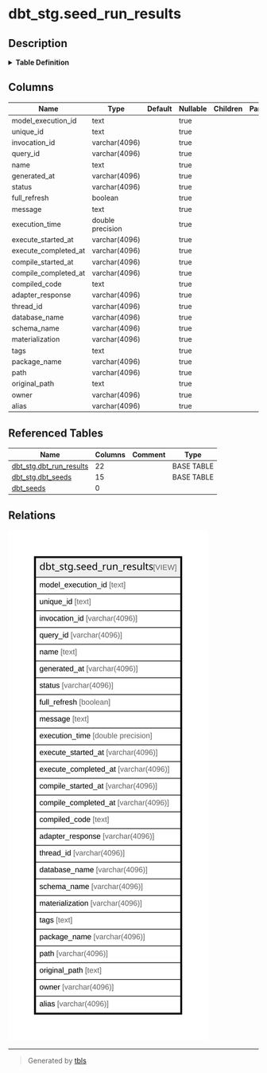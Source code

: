 # dbt_stg.seed_run_results

## Description

<details>
<summary><strong>Table Definition</strong></summary>

```sql
CREATE VIEW seed_run_results AS (
 WITH dbt_run_results AS (
         SELECT dbt_run_results.model_execution_id,
            dbt_run_results.unique_id,
            dbt_run_results.invocation_id,
            dbt_run_results.generated_at,
            dbt_run_results.created_at,
            dbt_run_results.name,
            dbt_run_results.message,
            dbt_run_results.status,
            dbt_run_results.resource_type,
            dbt_run_results.execution_time,
            dbt_run_results.execute_started_at,
            dbt_run_results.execute_completed_at,
            dbt_run_results.compile_started_at,
            dbt_run_results.compile_completed_at,
            dbt_run_results.rows_affected,
            dbt_run_results.full_refresh,
            dbt_run_results.compiled_code,
            dbt_run_results.failures,
            dbt_run_results.query_id,
            dbt_run_results.thread_id,
            dbt_run_results.materialization,
            dbt_run_results.adapter_response
           FROM dbt_stg.dbt_run_results
        ), dbt_seeds AS (
         SELECT dbt_seeds.unique_id,
            dbt_seeds.alias,
            dbt_seeds.checksum,
            dbt_seeds.tags,
            dbt_seeds.meta,
            dbt_seeds.owner,
            dbt_seeds.database_name,
            dbt_seeds.schema_name,
            dbt_seeds.description,
            dbt_seeds.name,
            dbt_seeds.package_name,
            dbt_seeds.original_path,
            dbt_seeds.path,
            dbt_seeds.generated_at,
            dbt_seeds.metadata_hash
           FROM dbt_stg.dbt_seeds
        )
 SELECT run_results.model_execution_id,
    run_results.unique_id,
    run_results.invocation_id,
    run_results.query_id,
    run_results.name,
    run_results.generated_at,
    run_results.status,
    run_results.full_refresh,
    run_results.message,
    run_results.execution_time,
    run_results.execute_started_at,
    run_results.execute_completed_at,
    run_results.compile_started_at,
    run_results.compile_completed_at,
    run_results.compiled_code,
    run_results.adapter_response,
    run_results.thread_id,
    seeds.database_name,
    seeds.schema_name,
    run_results.materialization,
    seeds.tags,
    seeds.package_name,
    seeds.path,
    seeds.original_path,
    seeds.owner,
    seeds.alias
   FROM (dbt_run_results run_results
     JOIN dbt_seeds seeds ON ((run_results.unique_id = (seeds.unique_id)::text)))
)
```

</details>

## Columns

| Name | Type | Default | Nullable | Children | Parents | Comment |
| ---- | ---- | ------- | -------- | -------- | ------- | ------- |
| model_execution_id | text |  | true |  |  |  |
| unique_id | text |  | true |  |  |  |
| invocation_id | varchar(4096) |  | true |  |  |  |
| query_id | varchar(4096) |  | true |  |  |  |
| name | text |  | true |  |  |  |
| generated_at | varchar(4096) |  | true |  |  |  |
| status | varchar(4096) |  | true |  |  |  |
| full_refresh | boolean |  | true |  |  |  |
| message | text |  | true |  |  |  |
| execution_time | double precision |  | true |  |  |  |
| execute_started_at | varchar(4096) |  | true |  |  |  |
| execute_completed_at | varchar(4096) |  | true |  |  |  |
| compile_started_at | varchar(4096) |  | true |  |  |  |
| compile_completed_at | varchar(4096) |  | true |  |  |  |
| compiled_code | text |  | true |  |  |  |
| adapter_response | varchar(4096) |  | true |  |  |  |
| thread_id | varchar(4096) |  | true |  |  |  |
| database_name | varchar(4096) |  | true |  |  |  |
| schema_name | varchar(4096) |  | true |  |  |  |
| materialization | varchar(4096) |  | true |  |  |  |
| tags | text |  | true |  |  |  |
| package_name | varchar(4096) |  | true |  |  |  |
| path | varchar(4096) |  | true |  |  |  |
| original_path | text |  | true |  |  |  |
| owner | varchar(4096) |  | true |  |  |  |
| alias | varchar(4096) |  | true |  |  |  |

## Referenced Tables

| Name | Columns | Comment | Type |
| ---- | ------- | ------- | ---- |
| [dbt_stg.dbt_run_results](dbt_stg.dbt_run_results.md) | 22 |  | BASE TABLE |
| [dbt_stg.dbt_seeds](dbt_stg.dbt_seeds.md) | 15 |  | BASE TABLE |
| [dbt_seeds](dbt_seeds.md) | 0 |  |  |

## Relations

![er](dbt_stg.seed_run_results.svg)

---

> Generated by [tbls](https://github.com/k1LoW/tbls)
